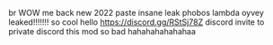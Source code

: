 br WOW me back
new
2022 paste insane leak
phobos
lambda oyvey 
leaked!!!!!!! so cool hello https://discord.gg/RStSj78Z discord invite
to private discord
this mod
so bad
hahahahahahahaa
